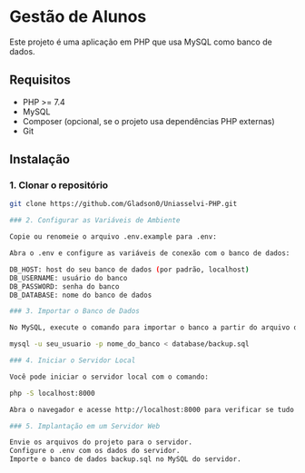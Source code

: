 # Gestão de Alunos

Este projeto é uma aplicação em PHP que usa MySQL como banco de dados.

## Requisitos

- PHP >= 7.4
- MySQL
- Composer (opcional, se o projeto usa dependências PHP externas)
- Git

## Instalação

### 1. Clonar o repositório

```bash
git clone https://github.com/Gladson0/Uniasselvi-PHP.git

### 2. Configurar as Variáveis de Ambiente

Copie ou renomeie o arquivo .env.example para .env:

Abra o .env e configure as variáveis de conexão com o banco de dados:

DB_HOST: host do seu banco de dados (por padrão, localhost)
DB_USERNAME: usuário do banco
DB_PASSWORD: senha do banco
DB_DATABASE: nome do banco de dados

### 3. Importar o Banco de Dados

No MySQL, execute o comando para importar o banco a partir do arquivo database/backup.sql:

mysql -u seu_usuario -p nome_do_banco < database/backup.sql

### 4. Iniciar o Servidor Local

Você pode iniciar o servidor local com o comando:

php -S localhost:8000

Abra o navegador e acesse http://localhost:8000 para verificar se tudo está funcionando.

### 5. Implantação em um Servidor Web

Envie os arquivos do projeto para o servidor.
Configure o .env com os dados do servidor.
Importe o banco de dados backup.sql no MySQL do servidor.
